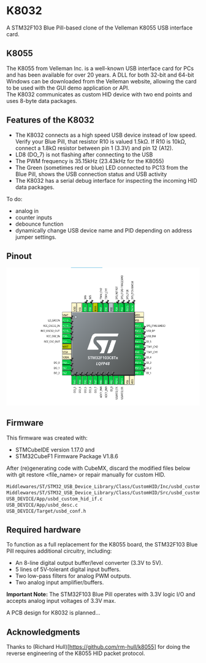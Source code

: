 # K8032  
A STM32F103 Blue Pill-based clone of the Velleman K8055 USB interface card.

## K8055  
The K8055 from Velleman Inc. is a well-known USB interface card for PCs and has been available for over 20 years. A DLL for both 32-bit and 64-bit Windows can be downloaded from the Velleman website, allowing the card to be used with the GUI demo application or API.  
The K8032 communicates as custom HID device with two end points and uses 8-byte data packages.

## Features of the K8032  
- The K8032 connects as a high speed USB device instead of low speed. Verify your Blue Pill, that resistor R10 is valued 1.5kΩ. If R10 is 10kΩ, connect a 1.8kΩ resistor between pin 1 (3.3V) and pin 12 (A12).  
- LD8 (DO_7) is not flashing after connecting to the USB
- The PWM frequency is 35.15kHz (23.43kHz for the K8055)
- The Green (sometimes red or blue) LED connected to PC13 from the Blue Pill, shows the USB connection status and USB activity
- The K8032 has a serial debug interface for inspecting the incoming HID data packages.

To do:
- analog in
- counter inputs
- debounce function
- dynamically change USB device name and PID depending on address jumper settings.

## Pinout  
![STM32F103-pinout](stm32f103_pinout.png)

## Firmware

This firmware was created with:

- STMCubeIDE version 1.17.0 and
- STM32CubeF1 Firmware Package V1.8.6

After (re)generating code with CubeMX, discard the modified files below with git restore <file_name> or repair manually for custom HID.

```
Middlewares/ST/STM32_USB_Device_Library/Class/CustomHID/Inc/usbd_customhid.h
Middlewares/ST/STM32_USB_Device_Library/Class/CustomHID/Src/usbd_customhid.c
USB_DEVICE/App/usbd_custom_hid_if.c
USB_DEVICE/App/usbd_desc.c
USB_DEVICE/Target/usbd_conf.h
```

## Required hardware  
To function as a full replacement for the K8055 board, the STM32F103 Blue Pill requires additional circuitry, including:  

- An 8-line digital output buffer/level converter (3.3V to 5V).
- 5 lines of 5V-tolerant digital input buffers.
- Two low-pass filters for analog PWM outputs. 
- Two analog input amplifier/buffers.

**Important Note:** The STM32F103 Blue Pill operates with 3.3V logic I/O and accepts analog input voltages of 3.3V max.  

A PCB design for K8032 is planned...

## Acknowledgments
Thanks to (Richard Hull)[https://github.com/rm-hull/k8055] for doing the reverse engineering of the K8055 HID packet protocol.
